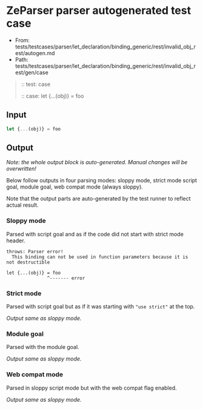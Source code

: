 # ZeParser parser autogenerated test case

- From: tests/testcases/parser/let_declaration/binding_generic/rest/invalid_obj_rest/autogen.md
- Path: tests/testcases/parser/let_declaration/binding_generic/rest/invalid_obj_rest/gen/case

> :: test: case
>
> :: case: let {...(obj)} = foo

## Input


`````js
let {...(obj)} = foo
`````

## Output

_Note: the whole output block is auto-generated. Manual changes will be overwritten!_

Below follow outputs in four parsing modes: sloppy mode, strict mode script goal, module goal, web compat mode (always sloppy).

Note that the output parts are auto-generated by the test runner to reflect actual result.

### Sloppy mode

Parsed with script goal and as if the code did not start with strict mode header.

`````
throws: Parser error!
  This binding can not be used in function parameters because it is not destructible

let {...(obj)} = foo
               ^------- error
`````

### Strict mode

Parsed with script goal but as if it was starting with `"use strict"` at the top.

_Output same as sloppy mode._

### Module goal

Parsed with the module goal.

_Output same as sloppy mode._

### Web compat mode

Parsed in sloppy script mode but with the web compat flag enabled.

_Output same as sloppy mode._
